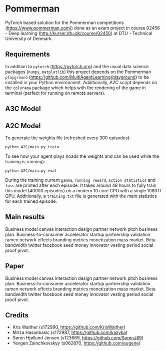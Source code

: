 # Pommerman
PyTorch based solution for the Pommerman competitions (https://www.pommerman.com/) done as an exam project in course 02456 - Deep learning (http://kurser.dtu.dk/course/02456) at DTU - Technical University of Denmark.

## Requirements 
In addition to `pytorch` (https://pytorch.org) and the usual data science packages (`numpy`, `matplotlib`) this project depends on the Pommerman `playground` (https://github.com/MultiAgentLearning/playground) to be installed in your Python environment. Additionally, A2C script depends on the `colorama` package which helps with the rendering of the game in terminal (perfect for running on remote servers).

## A3C Model

## A2C Model
To generate the weights file (refreshed every 300 episodes):

```python A2C/main.py train``` 

To see how your agent plays (loads the weights and can be used while the training is running):

```python A2C/main.py eval``` 

During the training current `gamma`, `running reward`, `action statistics` and `loss` are printed after each episode. It takes around 48 hours to fully train this model (40000 episodes) on a modern 10 core CPU with a single 1080TI GPU. Additionally, a `training.txt` file is generated with the main statistics for each trained episode.

## Main results
Business model canvas interaction design partner network pitch business plan. Business-to-consumer accelerator startup partnership validation ramen network effects branding metrics monetization mass market. Beta bandwidth twitter facebook seed money innovator vesting period social proof pivot.

## Paper
Business model canvas interaction design partner network pitch business plan. Business-to-consumer accelerator startup partnership validation ramen network effects branding metrics monetization mass market. Beta bandwidth twitter facebook seed money innovator vesting period social proof pivot.

## Credits
* Kris Walther (s172990, https://github.com/KrisWalther)
* Mirza Hasanbasic (s172987, https://github.com/kazyka)
* Søren Hjøllund Jensen (s123669, https://github.com/SorenJ89)
* Yevgen Zainchkovskyy (s062870, https://github.com/eugene)